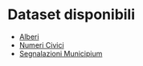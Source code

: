 # Dataset disponibili

- [Alberi](alberi)
- [Numeri Civici](numeri-civici)
- [Segnalazioni Municipium](segnalazioni-municipium)
